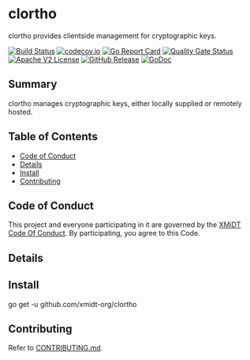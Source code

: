 # clortho

clortho provides clientside management for cryptographic keys.

[![Build Status](https://github.com/xmidt-org/clortho/actions/workflows/ci.yml/badge.svg)](https://github.com/xmidt-org/clortho/actions/workflows/ci.yml)
[![codecov.io](http://codecov.io/github/xmidt-org/clortho/coverage.svg?branch=main)](http://codecov.io/github/xmidt-org/clortho?branch=main)
[![Go Report Card](https://goreportcard.com/badge/github.com/xmidt-org/clortho)](https://goreportcard.com/report/github.com/xmidt-org/clortho)
[![Quality Gate Status](https://sonarcloud.io/api/project_badges/measure?project=xmidt-org_clortho&metric=alert_status)](https://sonarcloud.io/dashboard?id=xmidt-org_clortho)
[![Apache V2 License](http://img.shields.io/badge/license-Apache%20V2-blue.svg)](https://github.com/xmidt-org/clortho/blob/main/LICENSE)
[![GitHub Release](https://img.shields.io/github/release/xmidt-org/clortho.svg)](CHANGELOG.md)
[![GoDoc](https://pkg.go.dev/badge/github.com/xmidt-org/clortho)](https://pkg.go.dev/github.com/xmidt-org/clortho)

## Summary

clortho manages cryptographic keys, either locally supplied or remotely hosted.

## Table of Contents

- [Code of Conduct](#code-of-conduct)
- [Details](#details)
- [Install](#install)
- [Contributing](#contributing)

## Code of Conduct

This project and everyone participating in it are governed by the [XMiDT Code Of Conduct](https://xmidt.io/docs/community/code_of_conduct/). 
By participating, you agree to this Code.

## Details

## Install

go get -u github.com/xmidt-org/clortho

## Contributing

Refer to [CONTRIBUTING.md](CONTRIBUTING.md).
